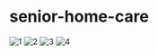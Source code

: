 # senior-home-care

![1](https://github.com/user-attachments/assets/5b03805e-5d79-4d2e-9289-ea475304e62a)
![2](https://github.com/user-attachments/assets/75c4e927-c0f1-496c-ab48-4569ad72cb15)
![3](https://github.com/user-attachments/assets/bd8c4f86-c371-4b0c-b7fb-d51f724142d0)
![4](https://github.com/user-attachments/assets/4bec9414-f658-4a5c-9dba-5ca8073590b6)
